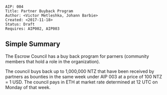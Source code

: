     AIP: 004
    Title: Partner Buyback Program
    Author: <Victor Metleshka, Johann Barbie>
    Created: <2017-11-18>
    Status: Draft
    Requires: AIP002, AIP003


## Simple Summary

The Escrow Council has a buy back program for parners (community members that hold a role in the organization).

The council buys back up to 1,000,000 NTZ that have been received by partners as bounties in the same week under AIP 003 at a price of 100 NTZ = 1 USD. The council pays in ETH at market rate determined at 12 UTC on Monday of that week.

